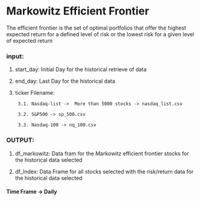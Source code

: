 # Markowitz Efficient Frontier
The efficient frontier is the set of optimal portfolios that offer the highest expected return for a defined level of risk or the lowest risk for a given level of expected return

### input:
   1. start_day: Initial Day for the historical retrieve of data
   
   2. end_day: Last Day for the historical data
   
   3. ticker Filename:
   
           3.1. Nasdaq-list ->  More than 5000 stocks -> nasdaq_list.csv
           
           3.2. S&P500 -> sp_500.csv
           
           3.3. Nasdaq-100 -> nq_100.csv
           
           
   
### OUTPUT:
   1. df_markowitz: Data fram for the Markowitz efficient frontier stocks for the historical data selected
   
   2. df_Index: Data Frame for all stocks selected with the risk/return data for the historical data selected


#### Time Frame -> Daily
